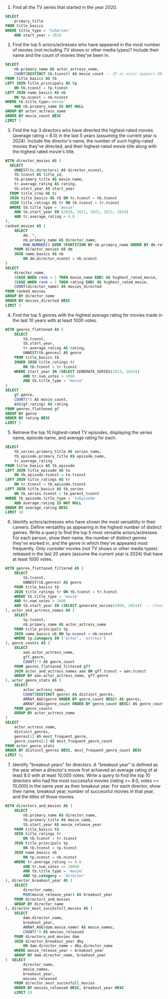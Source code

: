 1. Find all the TV series that started in the year 2020.

```sql
SELECT 
	primary_title 
FROM title_basics
WHERE title_type = 'tvSeries' 
	AND start_year = 2020
```

2. Find the top 5 actors/actresses who have appeared in the most number of movies (not including TV shows or other media types)? Include their name and the count of movies they've been in.

```sql
SELECT 
	nb.primary_name AS actor_actress_name,
	COUNT(DISTINCT tb.tconst) AS movie_count -- IF an actor appears ON multiple roles
FROM title_basics AS tb
LEFT JOIN title_principals AS tp
	ON tb.tconst = tp.tconst
LEFT JOIN name_basics AS nb
	ON tp.nconst = nb.nconst
WHERE tb.title_type='movie' 
	AND nb.primary_name IS NOT NULL
GROUP BY actor_actress_name
ORDER BY movie_count DESC
LIMIT 5
```

3. Find the top 3 directors who have directed the highest-rated movies (average rating > 8.0) in the last 5 years (assuming the current year is 2024). Include the director's name, the number of such highly-rated movies they've directed, and their highest-rated movie title along with the highest rated movie's title.

```sql
WITH director_movies AS (
  SELECT 
    UNNEST(tc.directors) AS director_nconst,
    tb.tconst AS title_id,
    tb.primary_title AS movie_name,
    tr.average_rating AS rating,
    tb.start_year AS start_year
  FROM title_crew AS tc
  JOIN title_basics AS tb ON tc.tconst = tb.tconst
  JOIN title_ratings AS tr ON tb.tconst = tr.tconst
  WHERE tb.title_type = 'movie'
    AND tb.start_year IN (2020, 2021, 2022, 2023, 2024)
    AND tr.average_rating > 8.0
),
ranked_movies AS (
	SELECT
		dm. *,
		nb.primary_name AS director_name,
		ROW_NUMBER() OVER (PARTITION BY nb.primary_name ORDER BY dm.rating DESC) AS rank
	FROM director_movies AS dm
	JOIN name_basics AS nb
		ON dm.director_nconst = nb.nconst 
)
SELECT 
	director_name,
	(CASE WHEN rank = 1 THEN movie_name END) AS highest_rated_movie,
	(CASE WHEN rank = 1 THEN rating END) AS highest_rated_movie,
	COUNT(director_name) AS movies_directed
FROM ranked_movies
GROUP BY director_name
ORDER BY movies_directed DESC
LIMIT 3
```

4. Find the top 5 genres with the highest average rating for movies made in the last 10 years with at least 1000 votes.

```sql
WITH genres_flattened AS (
	SELECT
		tb.tconst,
		tb.start_year,
		tr.average_rating AS rating,
		UNNEST(tb.genres) AS genre
	FROM title_basics tb 
	INNER JOIN title_ratings tr
		ON tb.tconst = tr.tconst
	WHERE start_year IN (SELECT GENERATE_SERIES(2014, 2024))
		AND tr.num_votes > 1000
		AND tb.title_type = 'movie'
)
SELECT 
	gf.genre,
	COUNT(*) AS movie_count,
	AVG(gf.rating) AS rating
FROM genres_flattened gf
GROUP BY genre
ORDER BY rating DESC
LIMIT 5
```

5. Retrieve the top 10 highest-rated TV episodes, displaying the series name, episode name, and average rating for each.

```sql
SELECT 
	tb_series.primary_title AS series_name,
	tb_episode.primary_title AS episode_name,
	tr.average_rating 
FROM title_basics AS tb_episode
LEFT JOIN title_episode AS te
	ON tb_episode.tconst = te.tconst
LEFT JOIN title_ratings AS tr
	ON tr.tconst = tb_episode.tconst
LEFT JOIN title_basics AS tb_series
	ON tb_series.tconst = te.parent_tconst
WHERE tb_episode.title_type = 'tvEpisode' 
	AND average_rating IS NOT NULL
ORDER BY average_rating DESC
LIMIT 10
```


6. Identify actors/actresses who have shown the most versatility in their careers. Define versatility as appearing in the highest number of distinct genres. Write a query to find the top 5 most versatile actors/actresses. For each person, show their name, the number of distinct genres they've worked in, and the genre in which they've appeared most frequently. Only consider movies (not TV shows or other media types) released in the last 20 years (assume the current year is 2024) that have at least 1000 votes.

```sql
WITH genres_flattaned_filtered AS (
    SELECT
        tb.tconst,
        UNNEST(tb.genres) AS genre
    FROM title_basics tb
    JOIN title_ratings tr ON tb.tconst = tr.tconst
    WHERE tb.title_type = 'movie'
    AND tr.num_votes > 1000
    AND tb.start_year IN (SELECT generate_series(2004, 2024))  -- Changed to last 20 years
), actor_and_actress_names AS (
    SELECT
        tp.tconst,
        nb.primary_name AS actor_actress_name
    FROM title_principals tp
    JOIN name_basics nb ON tp.nconst = nb.nconst
    WHERE tp.category IN ('actor', 'actress')
), genre_counts AS (
    SELECT
        aan.actor_actress_name,
        gff.genre,
        COUNT(*) AS genre_count
    FROM genres_flattaned_filtered gff
    JOIN actor_and_actress_names aan ON gff.tconst = aan.tconst
    GROUP BY aan.actor_actress_name, gff.genre
), actor_genre_stats AS (
    SELECT
        actor_actress_name,
        COUNT(DISTINCT genre) AS distinct_genres,
        ARRAY_AGG(genre ORDER BY genre_count DESC) AS genres,
        ARRAY_AGG(genre_count ORDER BY genre_count DESC) AS genre_counts
    FROM genre_counts
    GROUP BY actor_actress_name
)
SELECT
    actor_actress_name,
    distinct_genres,
    genres[1] AS most_frequent_genre,
    genre_counts[1] AS most_frequent_genre_count
FROM actor_genre_stats
ORDER BY distinct_genres DESC, most_frequent_genre_count DESC
LIMIT 5;
```

7. Identify "breakout years" for directors. A "breakout year" is defined as the year when a director's movie first achieved an average rating of at least 8.0 with at least 10,000 votes. Write a query to find the top 10 directors who had the most successful movies (rating >= 8.0, votes >= 10,000) in the same year as their breakout year. For each director, show their name, breakout year, number of successful movies in that year, and the titles of those movies.

```sql
WITH directors_and_movies AS (
	SELECT
		nb.primary_name AS director_name,
		tb.primary_title AS movie_name,
		tb.start_year AS movie_release_year
	FROM title_basics tb
	JOIN title_ratings tr
		ON tb.tconst = tr.tconst
	JOIN title_principals tp
		ON tb.tconst = tp.tconst
	JOIN name_basics nb
		ON tp.nconst = nb.nconst 
	WHERE tr.average_rating >= 8.0
		AND tr.num_votes >= 10000
		AND tb.title_type = 'movie'
		AND tp.category = 'director'
), director_breakout_year AS (
	SELECT
		director_name,
		MIN(movie_release_year) AS breakout_year
	FROM directors_and_movies
	GROUP BY director_name
), director_most_succesfull_movies AS (
	SELECT 
		dam.director_name,
		breakout_year,
		ARRAY_AGG(dam.movie_name) AS movie_names,
		COUNT(*) AS movies_released
	FROM directors_and_movies dam
	JOIN director_breakout_year dby
		ON dam.director_name = dby.director_name
	WHERE movie_release_year = breakout_year
	GROUP BY dam.director_name, breakout_year
)  SELECT 
		director_name,
		movie_names,
		breakout_year,
		movies_released
	FROM director_most_succesfull_movies
	ORDER BY movies_released DESC, breakout_year DESC
	LIMIT 10
```